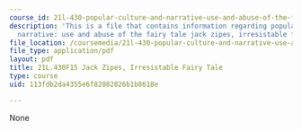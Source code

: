 ```yaml
---
course_id: 21l-430-popular-culture-and-narrative-use-and-abuse-of-the-fairy-tale-fall-2015
description: 'This is a file that contains information regarding popular culture and
  narrative: use and abuse of the fairy tale jack zipes, irresistable fairy tale.'
file_location: /coursemedia/21l-430-popular-culture-and-narrative-use-and-abuse-of-the-fairy-tale-fall-2015/113fdb2da4355e6f82082026b1b8618e_MIT21L_430F15_JackZipes.pdf
file_type: application/pdf
layout: pdf
title: 21L.430F15 Jack Zipes, Irresistable Fairy Tale
type: course
uid: 113fdb2da4355e6f82082026b1b8618e

---
```

None